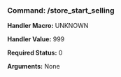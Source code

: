 ### Command: /store_start_selling

**Handler Macro:** UNKNOWN

**Handler Value:** 999

**Required Status:** 0

**Arguments:**
None
